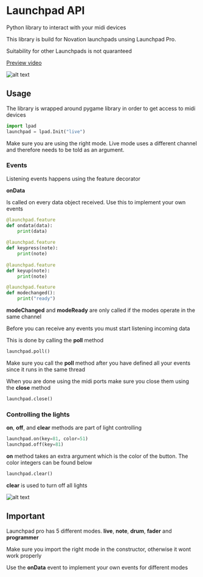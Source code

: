 # Launchpad API
<p>Python library to interact with your midi devices</p>
<p>This library is build for Novation launchpads unsing Launchpad Pro.</p>
<p>Suitability for other Launchpads is not quaranteed</p>
<p></p>
<a href="https://player.vimeo.com/video/461906308">Preview video</a>

![alt text](https://i.gyazo.com/e9ee4912c1a7e2bdc9eec0ec243ab7f6.jpg)

<h2>Usage</h2>

<p>The library is wrapped around pygame library in order to get access to midi devices</p>

```python
import lpad
launchpad = lpad.Init("live")
```

<p>Make sure you are using the right mode. Live mode uses a different channel and therefore needs to be told as an argument.</p>

<h3>Events</h3>
<p>Listening events happens using the feature decorator</p>

<b>onData</b>
<p>Is called on every data object received. Use this to implement your own events</p>

```python
@launchpad.feature
def ondata(data):
    print(data)
    
@launchpad.feature
def keypress(note):
    print(note)
    
@launchpad.feature
def keyup(note):
    print(note)

@launchpad.feature
def modechanged():
    print("ready")
```

<b>modeChanged</b> and <b>modeReady</b> are only called if the modes operate in the same channel</p>
<p>Before you can receive any events you must start listening incoming data</p>
<p>This is done by calling the <b>poll</b> method</p>

```python
launchpad.poll()
```

<p>Make sure you call the <b>poll</b> method after you have defined all your events since it runs in the same thread</p>

<p>When you are done using the midi ports make sure you close them using the <b>close</b> method</p>

```python
launchpad.close()
```

<h3>Controlling the lights</h3>
<p><b>on</b>, <b>off</b>, and <b>clear</b> methods are part of light controlling</p>

```python
launchpad.on(key=81, color=51)
launchpad.off(key=81)
```

<p><b>on</b> method takes an extra argument which is the color of the button. The color integers can be found below</p>

```python
launchpad.clear()
```

<p><b>clear</b> is used to turn off all lights</p>

![alt text](https://lh3.googleusercontent.com/proxy/LeyiuHzIYylNTwewdXMBBs2hid4rXDo91P1jGucPC8_fVXJSwrpbe_QIX5_pKUPNtZT-9NB2QfT9blIyGbYDQNYTrWLWqqSlT5UDmVN6rLWG_w287UjlyMY-gJbjYl_KFGB1nHY-)

<h2>Important</h2>
<p>Launchpad pro has 5 different modes. <b>live</b>, <b>note</b>, <b>drum</b>, <b>fader</b> and <b>programmer</b></p>
<p>Make sure you import the right mode in the constructor, otherwise it wont work properly</p>
<p>Use the <b>onData</b> event to implement your own events for different modes</p>
